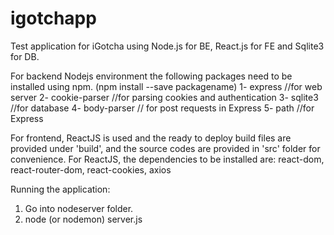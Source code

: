 # igotchapp
Test application for iGotcha using Node.js for BE, React.js for FE and Sqlite3 for DB.

For backend Nodejs environment the following packages need to be installed using npm. (npm install --save packagename)
1- express //for web server
2- cookie-parser //for parsing cookies and authentication
3- sqlite3  //for database
4- body-parser // for post requests in Express
5- path //for Express

For frontend, ReactJS is used and the ready to deploy build files are provided under 'build', and the source codes are provided in 'src' folder for convenience.
For ReactJS, the dependencies to be installed are: react-dom, react-router-dom, react-cookies, axios

Running the application:
1) Go into nodeserver folder.
2) node (or nodemon) server.js

